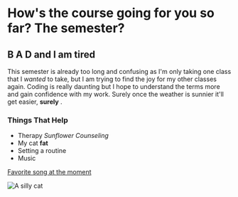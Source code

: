 # How's the course going for you so far? The semester?
## B A D and I am tired

This semester is already too long and confusing as I'm only taking one class that I *wanted* to take, but I am trying to find the joy for my other classes again. Coding is really daunting but I hope to understand the terms more and gain confidence with my work. Surely once the weather is sunnier it'll get easier, **surely** .

### Things That Help
- Therapy *Sunflower Counseling*
- My cat **fat**
- Setting a routine
- Music

[Favorite song at the moment](https://www.youtube.com/watch?v=Bn-3ICGjz0U&ab_channel=TheWeekndVEVO)

![A silly cat](https://x.com/Catsillyness/status/1816922291478946234)
